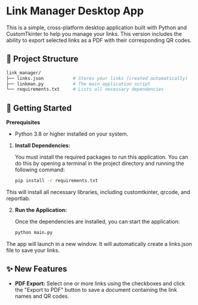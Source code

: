 # Link Manager Desktop App

This is a simple, cross-platform desktop application built with Python and CustomTkinter to help you manage your links. This version includes the ability to export selected links as a PDF with their corresponding QR codes.

## 📁 Project Structure

```bash
link_manager/
├── links.json           # Stores your links (created automatically)
├── linkman.py           # The main application script
└── requirements.txt     # Lists all necessary dependencies
```

## 🚀 Getting Started

**Prerequisites**

- Python 3.8 or higher installed on your system.

1. **Install Dependencies:**

    You must install the required packages to run this application. You can do this by opening a terminal in the project directory and running the following command:
    ```bash
    pip install -r requirements.txt
    ```

This will install all necessary libraries, including customtkinter, qrcode, and reportlab.

2. **Run the Application:**

    Once the dependencies are installed, you can start the application:

    ```bash
    python main.py
    ```

The app will launch in a new window. It will automatically create a links.json file to save your links.

## ✨ New Features

- **PDF Export:** Select one or more links using the checkboxes and click the "Export to PDF" button to save a document containing the link names and QR codes.